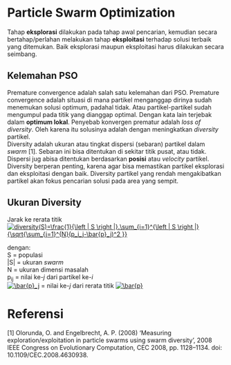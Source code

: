 # Particle Swarm Optimization

Tahap **eksplorasi** dilakukan pada tahap awal pencarian, kemudian secara bertahap/perlahan melakukan tahap **eksploitasi** terhadap solusi terbaik yang ditemukan. Baik eksplorasi maupun eksploitasi harus dilakukan secara seimbang.

## Kelemahan PSO
Premature convergence adalah salah satu kelemahan dari PSO. Premature convergence adalah situasi di mana partikel menganggap dirinya sudah menemukan solusi optimum, padahal tidak. Atau partikel-partikel sudah mengumpul pada titik yang dianggap optimal. Dengan kata lain terjebak dalam **optimum lokal**. Penyebab konvergen prematur adalah _loss of diversity_. Oleh karena itu solusinya adalah dengan meningkatkan _diversity_ partikel.<br>
Diversity adalah ukuran atau tingkat dispersi (sebaran) partikel dalam _swarm_ [1]. Sebaran ini bisa ditentukan di sekitar titik pusat, atau tidak. Dispersi jug abisa ditentukan berdasarkan **posisi** atau _velocity_ partikel. Diversity berperan penting, karena agar bisa memastikan partikel eksplorasi dan eksploitasi dengan baik. Diversity partikel yang rendah mengakibatkan partikel akan fokus pencarian solusi pada area yang sempit. 

## Ukuran Diversity
Jarak ke rerata titik <br>
<a href="https://www.codecogs.com/eqnedit.php?latex=diversity(S)=\frac{1}{\left&space;|&space;S&space;\right&space;|}.\sum_{i=1}^{\left&space;|&space;S&space;\right&space;|}{\sqrt{\sum_{j=1}^{N}(p_i_j-\bar{p}_j)^2&space;}}" target="_blank"><img src="https://latex.codecogs.com/svg.latex?diversity(S)=\frac{1}{\left&space;|&space;S&space;\right&space;|}.\sum_{i=1}^{\left&space;|&space;S&space;\right&space;|}{\sqrt{\sum_{j=1}^{N}(p_i_j-\bar{p}_j)^2&space;}}" title="diversity(S)=\frac{1}{\left | S \right |}.\sum_{i=1}^{\left | S \right |}{\sqrt{\sum_{j=1}^{N}(p_i_j-\bar{p}_j)^2 }}" /></a>

dengan:<br>
S = populasi <br>
|S| = ukuran _swarm_ <br>
N = ukuran dimensi masalah <br>
p<sub>ij</sub> = nilai ke-_j_ dari partikel ke-_i_ <br>
<a href="https://www.codecogs.com/eqnedit.php?latex=\bar{p}_j" target="_blank"><img src="https://latex.codecogs.com/svg.latex?\bar{p}_j" title="\bar{p}_j" /></a> = nilai ke-_j_ dari rerata titik <a href="https://www.codecogs.com/eqnedit.php?latex=\bar{p}" target="_blank"><img src="https://latex.codecogs.com/svg.latex?\bar{p}" title="\bar{p}" /></a>

# Referensi
[1] Olorunda, O. and Engelbrecht, A. P. (2008) ‘Measuring exploration/exploitation in particle swarms using swarm diversity’, 2008 IEEE Congress on Evolutionary Computation, CEC 2008, pp. 1128–1134. doi: 10.1109/CEC.2008.4630938.
